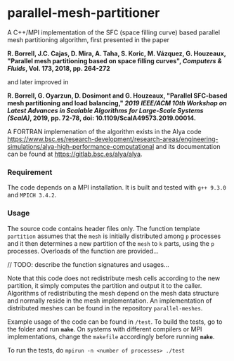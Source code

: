 # parallel-mesh-partitioner
A C++/MPI implementation of the SFC (space filling curve) based parallel mesh partitioning algorithm, first presented in the paper

**R. Borrell, J.C. Cajas, D. Mira, A. Taha, S. Koric, M. Vázquez, G. Houzeaux, "Parallel mesh partitioning based on space filling curves", *Computers & Fluids*,  Vol. 173, 2018, pp. 264-272**

and later improved in

**R. Borrell, G. Oyarzun, D. Dosimont and G. Houzeaux, "Parallel SFC-based mesh partitioning and load balancing," *2019 IEEE/ACM 10th Workshop on Latest Advances in Scalable Algorithms for Large-Scale Systems (ScalA)*, 2019, pp. 72-78, doi: 10.1109/ScalA49573.2019.00014.** 

A FORTRAN implemenation of the algorithm exists in the Alya code https://www.bsc.es/research-development/research-areas/engineering-simulations/alya-high-performance-computational and its documentation can be found at https://gitlab.bsc.es/alya/alya.

### Requirement

The code depends on a MPI installation. It is built and tested with `g++ 9.3.0` and `MPICH 3.4.2`.

### Usage

The source code contains header files only. The function template `partition` assumes that the `mesh` is initially distributed among `p` processes and it then determines a new partition of the `mesh` to `k` parts, using the `p` processes. Overloads of the function are provided...

// TODO: describe the function signatures and usages...

Note that this code does not redistribute mesh cells according to the new partition, it simply computes the partition and output it to the caller. Algorithms of redistributing the mesh depend on the mesh data structure and normally reside in the mesh implementation. An implementation of distributed meshes can be found in the repository `parallel-meshes`.

Example usage of the code can be found in `/test`. To build the tests, go to the folder and run **`make`**. On systems with different compilers or MPI implementations, change the `makefile` accordingly before running **`make`**.

To run the tests, do `mpirun -n <number of processes> ./test`




